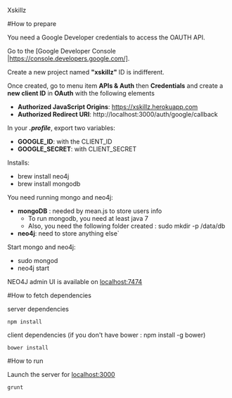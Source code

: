Xskillz



#How to prepare

You need a Google Developer credentials to access the OAUTH API. 

Go to the [Google Developer Console |https://console.developers.google.com/].

Create a new project named **"xskillz"** ID is indifferent.

Once created, go to menu item **APIs & Auth** then **Credentials** and create a **new client ID** in **OAuth** with the following elements

* **Authorized JavaScript Origins**: https://xskillz.herokuapp.com
* **Authorized Redirect URI**: http://localhost:3000/auth/google/callback

In your ***.profile***, export two variables: 

* **GOOGLE_ID**: with the CLIENT_ID
* **GOOGLE_SECRET**: with CLIENT_SECRET

Installs: 

* brew install neo4j
* brew install mongodb

You need running mongo and neo4j:

* **mongoDB** : needed by mean.js to store users info
  * To run mongodb, you need at least java 7
  * Also, you need the following folder created : sudo mkdir -p /data/db
* **neo4j**: need to store anything else`

Start mongo and neo4j:

* sudo mongod
* neo4j start

NEO4J admin UI is available on [localhost:7474](http://localhost:7474)


#How to fetch dependencies

server dependencies

	npm install

client dependencies
(if you don't have bower : npm install -g bower)

	bower install

#How to run 

Launch the server for [localhost:3000](http://localhost:3000)

	grunt

